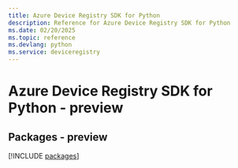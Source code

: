 ```yaml
---
title: Azure Device Registry SDK for Python
description: Reference for Azure Device Registry SDK for Python
ms.date: 02/20/2025
ms.topic: reference
ms.devlang: python
ms.service: deviceregistry
---
```

# Azure Device Registry SDK for Python - preview
## Packages - preview
[!INCLUDE [packages](device-registry-index.md)]